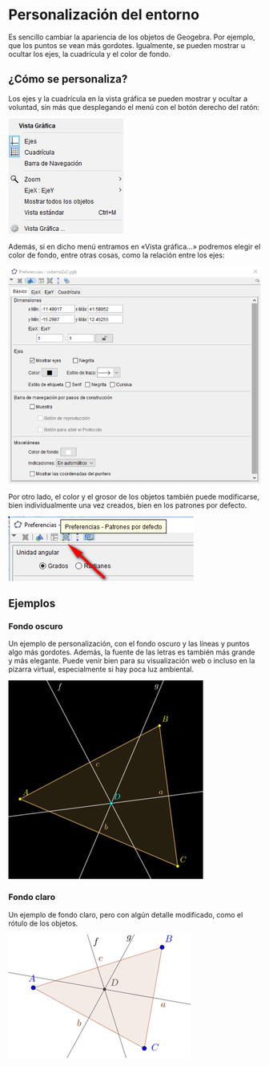# Personalización del entorno

Es sencillo cambiar la apariencia de los objetos de Geogebra. Por ejemplo, que los puntos se vean más gordotes. Igualmente, se pueden mostrar u ocultar los ejes, la cuadrícula y el color de fondo.

## ¿Cómo se personaliza?

Los ejes y la cuadrícula en la vista gráfica se pueden mostrar y ocultar a voluntad, sin más que desplegando el menú con el botón derecho del ratón:

![](/geogebra/assets/personaliza01.png)

Además, si en dicho menú entramos en «Vista gráfica...» podremos elegir el color de fondo, entre otras cosas, como la relación entre los ejes:

![](/geogebra/assets/personaliza02.png)

Por otro lado, el color y el grosor de los objetos también puede modificarse, bien individualmente una vez creados, bien en los patrones por defecto.

![](/geogebra/assets/personaliza04.png)



## Ejemplos

### Fondo oscuro

Un ejemplo de personalización, con el fondo oscuro y las líneas y puntos algo más gordotes. Además, la fuente de las letras es también más grande y más elegante. Puede venir bien para su visualización web o incluso en la pizarra virtual, especialmente si hay poca luz ambiental.

![](/geogebra/assets/fondo_oscuro_cr.png)

### Fondo claro

Un ejemplo de fondo claro, pero con algún detalle modificado, como el rótulo de los objetos.

![](/geogebra/assets/fondo_claro.png)

